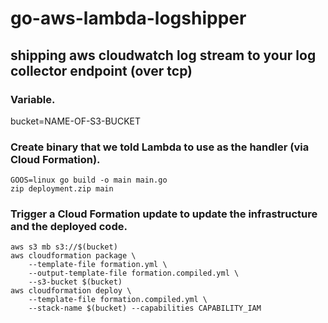 # go-aws-lambda-logshipper
## shipping aws cloudwatch log stream to your log collector endpoint (over tcp)

### Variable.
bucket=NAME-OF-S3-BUCKET

### Create binary that we told Lambda to use as the handler (via Cloud Formation).
```
GOOS=linux go build -o main main.go
zip deployment.zip main
```

### Trigger a Cloud Formation update to update the infrastructure and the deployed code.
```
aws s3 mb s3://$(bucket)
aws cloudformation package \
    --template-file formation.yml \
    --output-template-file formation.compiled.yml \
    --s3-bucket $(bucket)
aws cloudformation deploy \
    --template-file formation.compiled.yml \
    --stack-name $(bucket) --capabilities CAPABILITY_IAM
```